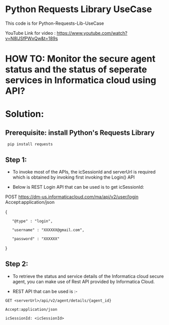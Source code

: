 # Python Requests Library UseCase
 This code is for Python-Requests-Lib-UseCase 
 
 YouTube Link for video : https://www.youtube.com/watch?v=N8lJSfPWxQw&t=189s

# HOW TO: Monitor the secure agent status and the status of seperate services in Informatica cloud using API?
# Solution:

 ## Prerequisite: install Python's Requests Library
 
     pip install requests
     
 ## Step 1:
 
  - To invoke most of the APIs, the icSessionId and serverUrl is required which is obtained by invoking first invoking the Login() API

  - Below is REST Login API that can be used is to get icSessionId:

   POST https://dm-us.informaticacloud.com/ma/api/v2/user/login
   Accept:application/json
   
   {
   
       "@type" : "login",

       "username" : "XXXXXX@gmail.com",
    
       "password" : "XXXXXX"
   }
 
## Step 2:

  - To retrieve the status and service details of the Informatica cloud secure agent, you can make use of Rest API provided by   Informatica Cloud.

   - REST API that can be used is :- 

    GET <serverUrl>/api/v2/agent/details/{agent_id}
 
    Accept:application/json

    icSessionId: <icSessionId>



